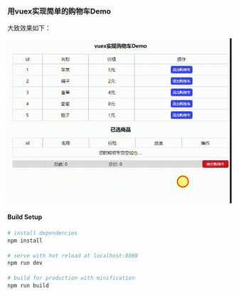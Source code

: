 ### 用vuex实现简单的购物车Demo


大致效果如下：

![](https://github.com/baixue0111/vue-study/blob/master/vuex-cart/src/assets/20180110_111503.gif)

#### Build Setup

``` bash
# install dependencies
npm install

# serve with hot reload at localhost:8080
npm run dev

# build for production with minification
npm run build
```

